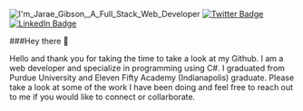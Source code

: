 ![I'm_Jarae_Gibson,_A_Full_Stack_Web_Developer](https://user-images.githubusercontent.com/42904992/169893564-8790c563-5e84-4052-a07d-f13e19f820c0.png)
[![Twitter Badge](https://img.shields.io/badge/Twitter-Profile-informational?style=flat&logo=twitter&logoColor=white&color=1CA2F1)](https://twitter.com/JaraeGibs)
[![LinkedIn Badge](https://img.shields.io/badge/LinkedIn-Profile-informational?style=flat&logo=linkedin&logoColor=white&color=0D76A8)](https://www.linkedin.com/in/jarae-gibson/)

###Hey there 👋

Hello and thank you for taking the time to take a look at my Github. I am a web developer and specialize in programming using C#. I graduated from Purdue University and Eleven Fifty Academy (Indianapolis) graduate. Please take a look at some of the work I have been doing and feel free to reach out to me if you would like to connect or collarborate.

<!-- Pinned Repositories -- >

<a href="https://github.com/gibso110/Portfolio">
  <img align="center" style="margin:1rem 0.5rem" src="https://github-readme-stats.vercel.app/api/pin/?username=gibso110&repo=Portfolio&title_color=ffffff&text_color=c9cacc&icon_color=4AB197&bg_color=1A2B34" />
</a>

<br>

<a href="https://github.com/gibso110/UltimateBasketballSim">
  <img align="center" style="margin:0.5rem" src="https://github-readme-stats.vercel.app/api/pin/?username=gibso110&repo=UltimateBasketballSim&title_color=ffffff&text_color=c9cacc&icon_color=4AB197&bg_color=1A2B34" />
</a>

<a href="https://github.com/gibso110/WeTalk.MVC">
  <img align="center" style="margin:0.5rem" src="https://github-readme-stats.vercel.app/api/pin/?username=gibso110&repo=WeTalk.MVC&title_color=ffffff&text_color=c9cacc&icon_color=4AB197&bg_color=1A2B34" />
</a>

<!-- GitHub Stats -- >

<a href="https://github.com/gibso110">
  <img align="center" style="margin:0.5rem" src="https://github-readme-stats.vercel.app/api/top-langs/?username=gibso110&hide=html,css&title_color=ffffff&text_color=c9cacc&icon_color=4AB197&bg_color=1A2B34" />
</a>

<a href="https://github.com/gibso110">
  <img align="center" style="margin:0.5rem" src="https://github-readme-stats.vercel.app/api?username=gibso110&show_icons=true&line_height=27&count_private=true&title_color=ffffff&text_color=c9cacc&icon_color=4AB097&bg_color=1A2B34" alt="Jarae's GitHub Stats" />
</a>

<!--
**gibso110/gibso110** is a ✨ _special_ ✨ repository because its `README.md` (this file) appears on your GitHub profile.

Here are some ideas to get you started:

- 🔭 I’m currently working on ...
- 🌱 I’m currently learning ...
- 👯 I’m looking to collaborate on ...
- 🤔 I’m looking for help with ...
- 💬 Ask me about ...
- 📫 How to reach me: ...
- 😄 Pronouns: ...
- ⚡ Fun fact: ...
-->
